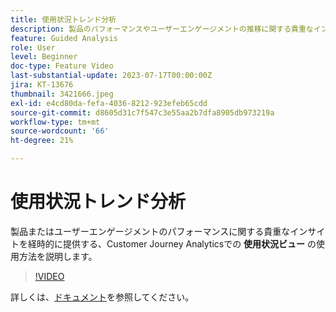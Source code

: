 ```yaml
---
title: 使用状況トレンド分析
description: 製品のパフォーマンスやユーザーエンゲージメントの推移に関する貴重なインサイトを提供する、Customer Journey Analyticsでの使用状況ビューの使用方法を説明します。
feature: Guided Analysis
role: User
level: Beginner
doc-type: Feature Video
last-substantial-update: 2023-07-17T00:00:00Z
jira: KT-13676
thumbnail: 3421666.jpeg
exl-id: e4cd80da-fefa-4036-8212-923efeb65cdd
source-git-commit: d8605d31c7f547c3e55aa2b7dfa8905db973219a
workflow-type: tm+mt
source-wordcount: '66'
ht-degree: 21%

---
```


# 使用状況トレンド分析

製品またはユーザーエンゲージメントのパフォーマンスに関する貴重なインサイトを経時的に提供する、Customer Journey Analyticsでの **使用状況ビュー** の使用方法を説明します。

>[!VIDEO](https://video.tv.adobe.com/v/3421666/?learn=on)

詳しくは、[ドキュメント](https://experienceleague.adobe.com/docs/analytics-platform/using/guided-analysis/trends/usage.html?lang=ja)を参照してください。
